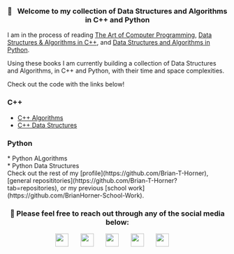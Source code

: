<h3 align="center"> 👋  &nbsp; Welcome to my collection of Data Structures and Algorithms in C++ and Python </h3>
 
I am in the process of reading [The Art of Computer Programming](https://www.amazon.com/Computer-Programming-Volumes-1-4A-Boxed/dp/0321751043/ref=sr_1_1?qid=1655005267&refinements=p_lbr_one_browse-bin%3ADonald+E.+Knuth&s=books&sr=1-1), [Data Structures & Algorithms in C++](https://www.amazon.com/gp/product/0470383275/ref=ppx_yo_dt_b_search_asin_title?ie=UTF8&psc=1), and [Data Structures and Algorithms in Python](https://www.amazon.com/gp/product/1118290275/ref=ppx_yo_dt_b_search_asin_title?ie=UTF8&psc=1). 

Using these books I am currently building a collection of Data Structures and Algorithms, in C++ and Python, with their time and space complexities.


Check out the code with the links below!
<h3> C++ </h3>

* [C++ Algorithms](https://github.com/Brian-T-Horner/DataStructures_and_Algorithms/tree/master/C%2B%2B/Algorithms)
* [C++ Data Structures](https://github.com/Brian-T-Horner/DataStructures_and_Algorithms/tree/master/C%2B%2B/Data_Structures)

<h3> Python </h3>
* Python ALgorithms <br>
* Python Data Structures

<br>
Check out the rest of my [profile](https://github.com/Brian-T-Horner), [general reposititories](https://github.com/Brian-T-Horner?tab=repositories), or my previous [school work](https://github.com/BrianHorner-School-Work).

<h3 align="center"> 💬&nbsp;Please feel free to reach out through any of the social media below: </h3>

<!-- Social Media Links -->
 <p align="center">
  <a href="https://www.linkedin.com/in/brianthorner/"><img width="30px" alt="" title="Linkedin" src="https://img.icons8.com/color/48/000000/linkedin.png"/></a>
  &#8287;&#8287;&#8287;&#8287;&#8287;
  <a href="https://discord.gg/uxSDYbYH"><img width="30px" alt="" title="Discord" src="https://github.com/sciencepal/sciencepal/blob/master/assets/discord-round.svg"/></a>
  &#8287;&#8287;&#8287;&#8287;&#8287;
  <a href="mailto:bhorner@suffolk.edu"><img width="30px" alt="" title="Email" src="https://upload.wikimedia.org/wikipedia/commons/thumb/d/df/Microsoft_Office_Outlook_%282018%E2%80%93present%29.svg/1200px-Microsoft_Office_Outlook_%282018%E2%80%93present%29.svg.png"></a>
  &#8287;&#8287;&#8287;&#8287;&#8287;
  <a href="https://www.instagram.com/brian_horner33/"><img width="30px" alt="" title="Instagram" src="https://img.icons8.com/fluent/48/000000/instagram-new.png"></a>
  &#8287;&#8287;&#8287;&#8287;&#8287;
  <a href="https://www.facebook.com/brian4hockey/"><img width="30px" alt="" title="Facebook" src="https://img.icons8.com/fluent/48/000000/facebook-new.png"></a>
  &#8287;&#8287;&#8287;&#8287;&#8287;
</p>



